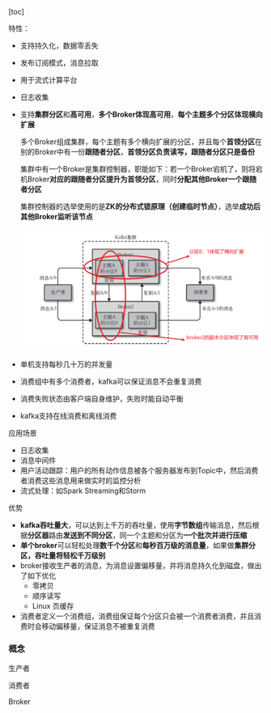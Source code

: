 [toc]

特性：

- 支持持久化，数据零丢失

- 发布订阅模式，消息拉取

- 用于流式计算平台

- 日志收集

- 支持**集群分区**和**高可用**，**多个Broker体现高可用**，**每个主题多个分区体现横向扩展**

  多个Broker组成集群，每个主题有多个横向扩展的分区，并且每个**首领分区**在别的Broker中有一份**跟随者分区**，**首领分区负责读写，跟随者分区只是备份**

  集群中有一个Broker是集群控制器，职能如下：若一个Broker宕机了，则将宕机Broker**对应的跟随者分区提升为首领分区**，同时**分配其他Broker一个跟随者分区**

  集群控制器的选举使用的是**ZK的分布式锁原理（创建临时节点）**，选举**成功后其他Broker监听该节点**

  ![image-20220126214754971](images/image-20220126214754971.png)

- 单机支持每秒几十万的并发量

- 消费组中有多个消费者，kafka可以保证消息不会重复消费

- 消费失败状态由客户端自身维护，失败时能自动平衡

- kafka支持在线消费和离线消费

应用场景

- 日志收集
- 消息中间件
- 用户活动跟踪：用户的所有动作信息被各个服务器发布到Topic中，然后消费者消费这些消息用来做实时的监控分析
- 流式处理：如Spark Streaming和Storm

优势

- **kafka吞吐量大**，可以达到上千万的吞吐量，使用**字节数组**传输消息，然后根据**分区器**路由**发送到不同分区**，同一个主题和分区为**一个批次并进行压缩**
- **单个broker**可以轻松处理**数千个分区**和**每秒百万级的消息量**，如果做**集群分区，吞吐量将轻松千万级别**
- broker接收生产者的消息，为消息设置偏移量，并将消息持久化到磁盘，做出了如下优化
  - 零拷贝
  - 顺序读写
  - Linux 页缓存
- 消费者定义一个消费组，消费组保证每个分区只会被一个消费者消费，并且消费时会移动偏移量，保证消息不被重复消费



### 概念

生产者

消费者

Broker
